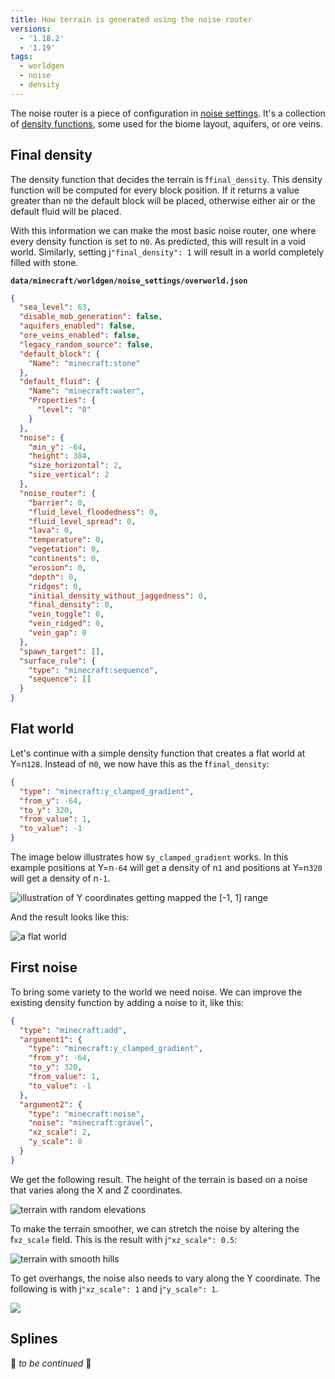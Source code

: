 ```yaml
---
title: How terrain is generated using the noise router
versions:
  - '1.18.2'
  - '1.19'
tags:
  - worldgen
  - noise
  - density
---
```


The noise router is a piece of configuration in [noise settings](/worldgen/noise-settings/). It's a collection of [density functions](/guides/density-functions/), some used for the biome layout, aquifers, or ore veins.

## Final density
The density function that decides the terrain is f`final_density`. This density function will be computed for every block position. If it returns a value greater than n`0` the default block will be placed, otherwise either air or the default fluid will be placed.

With this information we can make the most basic noise router, one where every density function is set to n`0`. As predicted, this will result in a void world. Similarly, setting j`"final_density": 1` will result in a world completely filled with stone.

**`data/minecraft/worldgen/noise_settings/overworld.json`**
```json
{
  "sea_level": 63,
  "disable_mob_generation": false,
  "aquifers_enabled": false,
  "ore_veins_enabled": false,
  "legacy_random_source": false,
  "default_block": {
    "Name": "minecraft:stone"
  },
  "default_fluid": {
    "Name": "minecraft:water",
    "Properties": {
      "level": "0"
    }
  },
  "noise": {
    "min_y": -64,
    "height": 384,
    "size_horizontal": 2,
    "size_vertical": 2
  },
  "noise_router": {
    "barrier": 0,
    "fluid_level_floodedness": 0,
    "fluid_level_spread": 0,
    "lava": 0,
    "temperature": 0,
    "vegetation": 0,
    "continents": 0,
    "erosion": 0,
    "depth": 0,
    "ridges": 0,
    "initial_density_without_jaggedness": 0,
    "final_density": 0,
    "vein_toggle": 0,
    "vein_ridged": 0,
    "vein_gap": 0
  },
  "spawn_target": [],
  "surface_rule": {
    "type": "minecraft:sequence",
    "sequence": []
  }
}
```

## Flat world
Let's continue with a simple density function that creates a flat world at Y=n`128`. Instead of n`0`, we now have this as the f`final_density`:
```json
{
  "type": "minecraft:y_clamped_gradient",
  "from_y": -64,
  "to_y": 320,
  "from_value": 1,
  "to_value": -1
}
```
The image below illustrates how s`y_clamped_gradient` works. In this example positions at Y=n`-64` will get a density of n`1` and positions at Y=n`320` will get a density of n`-1`.

![illustration of Y coordinates getting mapped the [-1, 1] range](https://user-images.githubusercontent.com/17352009/170406782-f7331402-0149-47e1-871e-6aff0c1ab1be.png)

And the result looks like this:

![a flat world](https://user-images.githubusercontent.com/17352009/170412400-52b1db55-3daf-48a9-b436-22119fe9ba06.png)


## First noise
To bring some variety to the world we need noise. We can improve the existing density function by adding a noise to it, like this:
```json
{
  "type": "minecraft:add",
  "argument1": {
    "type": "minecraft:y_clamped_gradient",
    "from_y": -64,
    "to_y": 320,
    "from_value": 1,
    "to_value": -1
  },
  "argument2": {
    "type": "minecraft:noise",
    "noise": "minecraft:gravel",
    "xz_scale": 2,
    "y_scale": 0
  }
}
```

We get the following result. The height of the terrain is based on a noise that varies along the X and Z coordinates.

![terrain with random elevations](https://user-images.githubusercontent.com/17352009/170411319-2a797950-95c4-4b90-b1a5-ff2ae4ae66ef.png)

To make the terrain smoother, we can stretch the noise by altering the f`xz_scale` field. This is the result with j`"xz_scale": 0.5`:

![terrain with smooth hills](https://user-images.githubusercontent.com/17352009/170411382-6a84f017-5c71-4e63-b90d-c17104ef57b1.png)

To get overhangs, the noise also needs to vary along the Y coordinate. The following is with j`"xz_scale": 1` and j`"y_scale": 1`.

![](https://user-images.githubusercontent.com/17352009/170412018-757999be-4595-4be8-9943-a3d3395a2add.png)

## Splines
🚧 *to be continued* 🚧
